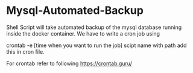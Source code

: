 # Mysql-Automated-Backup
Shell Script will take automated backup of the mysql database running inside the docker container.
We have to write a cron job using 

crontab -e 
[time when you want to run the job]  scipt name with path   add this in cron file.

For crontab refer to following https://crontab.guru/
